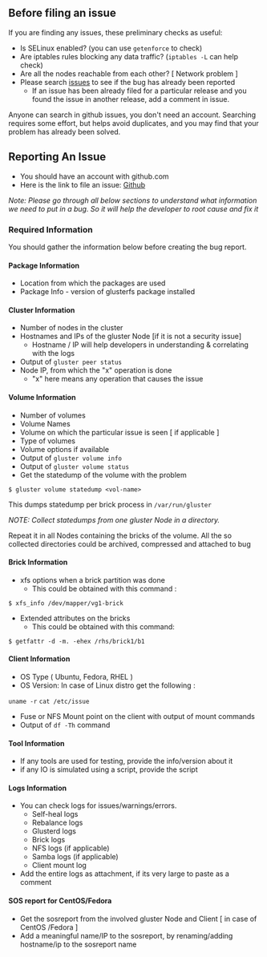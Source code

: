 Before filing an issue
----------------------

If you are finding any issues, these preliminary checks as useful:

-   Is SELinux enabled? (you can use `getenforce` to check)
-   Are iptables rules blocking any data traffic? (`iptables -L` can
    help check)
-   Are all the nodes reachable from each other? [ Network problem ]
-   Please search [issues](https://github.com/gluster/glusterfs/issues)
    to see if the bug has already been reported
    -   If an issue has been already filed for a particular release and
        you found the issue in another release, add a comment in issue.

Anyone can search in github issues, you don't need an account. Searching
requires some effort, but helps avoid duplicates, and you may find that
your problem has already been solved.

Reporting An Issue
------------------

-   You should have an account with github.com
-   Here is the link to file an issue:
    [Github](https://github.com/gluster/glusterfs/issues/new)

*Note: Please go through all below sections to understand what
information we need to put in a bug. So it will help the developer to
root cause and fix it*

### Required Information

You should gather the information below before creating the bug report.

#### Package Information

-   Location from which the packages are used
-   Package Info - version of glusterfs package installed

#### Cluster Information

-   Number of nodes in the cluster
-   Hostnames and IPs of the gluster Node [if it is not a security
    issue]
    -   Hostname / IP will help developers in understanding &
        correlating with the logs
-   Output of `gluster peer status`
-   Node IP, from which the "x" operation is done
    -   "x" here means any operation that causes the issue

#### Volume Information

-   Number of volumes
-   Volume Names
-   Volume on which the particular issue is seen [ if applicable ]
-   Type of volumes
-   Volume options if available
-   Output of `gluster volume info`
-   Output of `gluster volume status`
-   Get the statedump of the volume with the problem

`$ gluster volume statedump <vol-name>`

This dumps statedump per brick process in `/var/run/gluster`

*NOTE: Collect statedumps from one gluster Node in a directory.*

Repeat it in all Nodes containing the bricks of the volume. All the so
collected directories could be archived, compressed and attached to bug

#### Brick Information

-   xfs options when a brick partition was done
    -   This could be obtained with this command :

`$ xfs_info /dev/mapper/vg1-brick`

-   Extended attributes on the bricks
    -   This could be obtained with this command:

`$ getfattr -d -m. -ehex /rhs/brick1/b1`

#### Client Information

-   OS Type ( Ubuntu, Fedora, RHEL )
-   OS Version: In case of Linux distro get the following :

`uname -r`
`cat /etc/issue`

-   Fuse or NFS Mount point on the client with output of mount commands
-   Output of `df -Th` command

#### Tool Information

-   If any tools are used for testing, provide the info/version about it
-   if any IO is simulated using a script, provide the script

#### Logs Information

-   You can check logs for issues/warnings/errors.
    -   Self-heal logs
    -   Rebalance logs
    -   Glusterd logs
    -   Brick logs
    -   NFS logs (if applicable)
    -   Samba logs (if applicable)
    -   Client mount log
-   Add the entire logs as attachment, if its very large to paste as a
    comment

#### SOS report for CentOS/Fedora

-   Get the sosreport from the involved gluster Node and Client [ in
    case of CentOS /Fedora ]
-   Add a meaningful name/IP to the sosreport, by renaming/adding
    hostname/ip to the sosreport name

